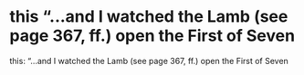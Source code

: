 # this “...and I watched the Lamb (see page 367, ff.) open the First of Seven

this: “...and I watched the Lamb (see page 367, ff.) open the First of Seven